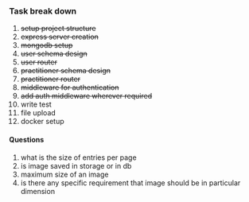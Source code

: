 ### Task break down
1. ~~setup project structure~~
2. ~~express server creation~~
3. ~~mongodb setup~~
4. ~~user schema design~~
5. ~~user router~~
6. ~~practitioner schema design~~
7. ~~practitioner router~~
8. ~~middleware for authentication~~
9. ~~add auth middleware wherever required~~
10. write test
11. file upload
12. docker setup
 
#### Questions
1. what is the size of entries per page
2. is image saved in storage or in db
3. maximum size of an image 
4. is there any specific requirement that image should be in particular dimension

